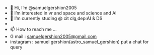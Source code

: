- 👋 Hi, I’m @samuelgershion2005
- 👀 I’m interested in vr and space and science and AI
- 🌱 I’m currently studing @ cit clg,dep:AI & DS
- 
- 📫 How to reach me ...
- G mail : samuelgershion2005@gmail.com
- instagram : samuel gershion(astro_samuel_gershion)
put a chat for query

